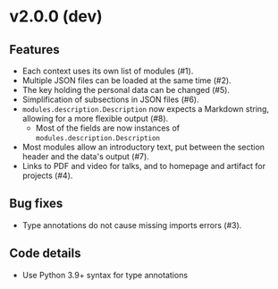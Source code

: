 # v2.0.0 (dev)

## Features
  - Each context uses its own list of modules (#1).
  - Multiple JSON files can be loaded at the same time (#2).
  - The key holding the personal data can be changed (#5).
  - Simplification of subsections in JSON files (#6).
  - `modules.description.Description` now expects a Markdown string, allowing for a more flexible output (#8).
    - Most of the fields are now instances of `modules.description.Description`
  - Most modules allow an introductory text, put between the section header and the data's output (#7).
  - Links to PDF and video for talks, and to homepage and artifact for projects (#4).

## Bug fixes
  - Type annotations do not cause missing imports errors (#3).

## Code details
  - Use Python 3.9+ syntax for type annotations